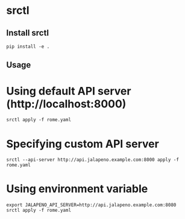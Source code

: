 # srctl

## Install srctl

```
pip install -e .
```

## Usage

# Using default API server (http://localhost:8000)
```
srctl apply -f rome.yaml
```

# Specifying custom API server

```
srctl --api-server http://api.jalapeno.example.com:8000 apply -f rome.yaml
```

# Using environment variable

```
export JALAPENO_API_SERVER=http://api.jalapeno.example.com:8080
srctl apply -f rome.yaml
```